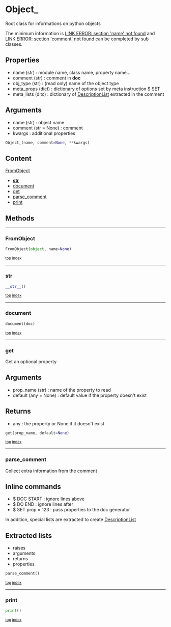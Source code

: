 # Object_

Root class for informations on python objects

The minimum information is [LINK ERROR: section 'name' not found]() and [LINK ERROR: section 'comment' not found]() can be completed
by sub classes.

Properties
----------
- name (str) : module name, class name, property name...
- comment (str) : comment in __doc__
- obj_type (str) : (read only) name of the object type
- meta_props (dict) : dictionary of options set by meta instruction $ SET
- meta_lists (ditc) : dictionary of [DescriptionList](descriptionlist.md) extracted in the comment

Arguments
---------
- name (str) : object name
- comment (str = None) : comment
- kwargs : additional properties

``` python
Object_(name, comment=None, **kwargs)
```



## Content

[FromObject](#fromobject)
- [__str__](#__str__)
- [document](#document)
- [get](#get)
- [parse_comment](#parse_comment)
- [print](#print)



## Methods

----------
### FromObject



``` python
FromObject(object, name=None)
```



<sub>[top](#object_) [index](index.md)</sub>



----------
### __str__



``` python
__str__()
```



<sub>[top](#object_) [index](index.md)</sub>



----------
### document



``` python
document(doc)
```



<sub>[top](#object_) [index](index.md)</sub>



----------
### get

Get an optional property

Arguments
---------
- prop_name (str) : name of the property to read
- default (any = None) : default value if the property doesn't exist

Returns
-------
- any : the property or None if it doesn't exist

``` python
get(prop_name, default=None)
```



<sub>[top](#object_) [index](index.md)</sub>



----------
### parse_comment

Collect extra information from the comment

Inline commands
---------------
- $ DOC START : ignore lines above
- $ DO END : ignore lines after
- $ SET prop = 123 : pass properties to the doc generator

In addition, special lists are extracted to create [DescriptionList](descriptionlist.md)

Extracted lists
---------------
- raises
- arguments
- returns
- properties

``` python
parse_comment()
```



<sub>[top](#object_) [index](index.md)</sub>



----------
### print



``` python
print()
```



<sub>[top](#object_) [index](index.md)</sub>

